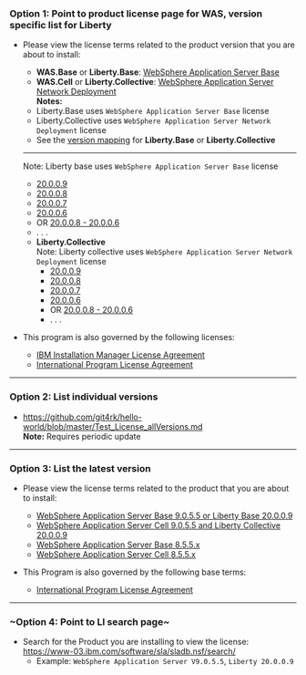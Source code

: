   
### Option 1: Point to product license page for WAS, version specific list for Liberty
- Please view the license terms related to the product version that you are about to install:
  - **WAS.Base** or **Liberty.Base**: [WebSphere Application Server Base](https://www-03.ibm.com/software/sla/sladb.nsf/searchlis/?searchview&searchorder=4&searchmax=0&query=(5724-J08))
  - **WAS.Cell** or **Liberty.Collective**: [WebSphere Application Server Network Deployment](https://www-03.ibm.com/software/sla/sladb.nsf/searchlis/?searchview&searchorder=4&searchmax=0&query=(5724-H88))  
  **Notes:**
  - Liberty.Base  uses `WebSphere Application Server Base` license
  - Liberty.Collective uses `WebSphere Application Server Network Deployment` license
  - See the [version mapping](https://readme) for **Liberty.Base**  or **Liberty.Collective**
  
  - - - - 
  
    Note: Liberty base uses `WebSphere Application Server Base` license
    - [20.0.0.9](https://www-03.ibm.com/software/sla/sladb.nsf/displaylis/71EAEEBBE696D8E6852585D8005CF4D9?OpenDocument)
    - [20.0.0.8](https://www-03.ibm.com/software/sla/sladb.nsf/displaylis/CDCDA0B8E2DFCE1C852585850014C6F7?OpenDocument)
    - [20.0.0.7](https://www-03.ibm.com/software/sla/sladb.nsf/displaylis/CDCDA0B8E2DFCE1C852585850014C6F7?OpenDocument)
    - [20.0.0.6](https://www-03.ibm.com/software/sla/sladb.nsf/displaylis/CDCDA0B8E2DFCE1C852585850014C6F7?OpenDocument)
    - OR [20.0.0.8 - 20.0.0.6](https://www-03.ibm.com/software/sla/sladb.nsf/displaylis/CDCDA0B8E2DFCE1C852585850014C6F7?OpenDocument)
    - . . .
  - **Liberty.Collective**  
      Note: Liberty collective uses `WebSphere Application Server Network Deployment` license
    - [20.0.0.9](https://www-03.ibm.com/software/sla/sladb.nsf/displaylis/3D95A7D02B4857DE852585D8005CE973?OpenDocument)  
    - [20.0.0.8](https://www-03.ibm.com/software/sla/sladb.nsf/displaylis/1BFA067D857ACEF8852585F1000CC10C?OpenDocument)
    - [20.0.0.7](https://www-03.ibm.com/software/sla/sladb.nsf/displaylis/1BFA067D857ACEF8852585F1000CC10C?OpenDocument)
    - [20.0.0.6](https://www-03.ibm.com/software/sla/sladb.nsf/displaylis/1BFA067D857ACEF8852585F1000CC10C?OpenDocument)
    - OR [20.0.0.8 - 20.0.0.6](https://www-03.ibm.com/software/sla/sladb.nsf/displaylis/1BFA067D857ACEF8852585F1000CC10C?OpenDocument)
    - . . .

- This program is also governed by the following licenses:
  - [IBM Installation Manager License Agreement](https://www-03.ibm.com/software/sla/sladb.nsf/lilookup/FFFC5B7C3E14C7D6852584BD004AC092?OpenDocument)
  - [International Program License Agreement](https://www-03.ibm.com/software/sla/sladb.nsf/sla/bla/)

- - - - - - - 
### Option 2: List individual versions
- https://github.com/git4rk/hello-world/blob/master/Test_License_allVersions.md  
**Note:** Requires periodic update

- - - - - - - 
### Option 3: List the latest version
- Please view the license terms related to the product that you are about to install:
  - [WebSphere Application Server Base 9.0.5.5 or Liberty Base 20.0.0.9](https://www-03.ibm.com/software/sla/sladb.nsf/displaylis/71EAEEBBE696D8E6852585D8005CF4D9?OpenDocument)
  - [WebSphere Application Server Cell 9.0.5.5  and Liberty Collective 20.0.0.9](https://www-03.ibm.com/software/sla/sladb.nsf/displaylis/3D95A7D02B4857DE852585D8005CE973?OpenDocument)
  - [WebSphere Application Server Base 8.5.5.x](https://www-03.ibm.com/software/sla/sladb.nsf/displaylis/7E108C8407C5E3D2852585F1000CC762?OpenDocument)
  - [WebSphere Application Server Cell 8.5.5.x](https://www-03.ibm.com/software/sla/sladb.nsf/displaylis/1BFA067D857ACEF8852585F1000CC10C?OpenDocument)

- This Program is also governed by the following base terms:
  - [International Program License Agreement](https://www-03.ibm.com/software/sla/sladb.nsf/sla/bla/)

- - - - - - - 
### ~Option 4: Point to LI search page~
- Search for the Product you are installing to view the license: https://www-03.ibm.com/software/sla/sladb.nsf/search/
  - Example: `WebSphere Application Server V9.0.5.5`, `Liberty 20.0.0.9`

